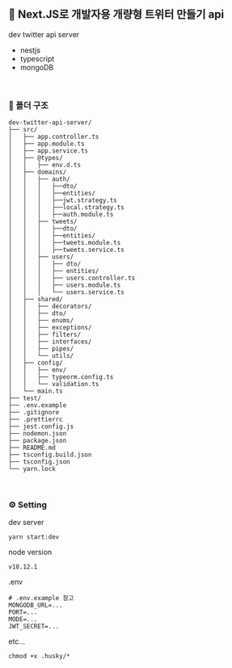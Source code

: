 ## 🐤 Next.JS로 개발자용 개량형 트위터 만들기 api

dev twitter api server

- nestjs
- typescript
- mongoDB

<br />

### 📂 폴더 구조

```
dev-twitter-api-server/
├── src/
│   ├── app.controller.ts
│   ├── app.module.ts
│   ├── app.service.ts
│   ├── @types/
│   │   ├── env.d.ts
│   ├── domains/
│   │   ├── auth/
│   │   │   ├──dto/
│   │   │   ├──entities/
│   │   │   ├──jwt.strategy.ts
│   │   │   ├──local.strategy.ts
│   │   │   ├──auth.module.ts
│   │   ├── tweets/
│   │   │   ├──dto/
│   │   │   ├──entities/
│   │   │   ├──tweets.module.ts
│   │   │   ├──tweets.service.ts
│   │   ├── users/
│   │   │   ├── dto/
│   │   │   ├── entities/
│   │   │   ├── users.controller.ts
│   │   │   ├── users.module.ts
│   │   │   └── users.service.ts
│   ├── shared/
│   │   ├── decorators/
│   │   ├── dto/
│   │   ├── enums/
│   │   ├── exceptions/
│   │   ├── filters/
│   │   ├── interfaces/
│   │   ├── pipes/
│   │   └── utils/
│   ├── config/
│   │   ├── env/
│   │   ├── typeorm.config.ts
│   │   └── validation.ts
│   └── main.ts
├── test/
├── .env.example
├── .gitignore
├── .prettierrc
├── jest.config.js
├── nodemon.json
├── package.json
├── README.md
├── tsconfig.build.json
├── tsconfig.json
└── yarn.lock
```

<br />

### ⚙ Setting

dev server

```shell
yarn start:dev
```

node version

```shell
v18.12.1
```

.env

```shell
# .env.example 참고
MONGODB_URL=...
PORT=...
MODE=...
JWT_SECRET=...
```

etc...

```shell
chmod +x .husky/*
```
